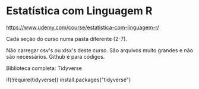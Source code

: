 # Estatística com Linguagem R

https://www.udemy.com/course/estatistica-com-linguagem-r/

Cada seção do curso numa pasta diferente (2-7).

Não carregar csv's ou xlsx's deste curso. São arquivos muito grandes e não são necessários. Github é para códigos.

Biblioteca completa: Tidyverse

if(!require(tidyverse)) install.packages("tidyverse")
